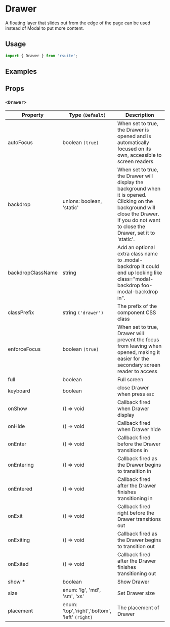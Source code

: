 # Drawer

A floating layer that slides out from the edge of the page can be used instead of Modal to put more content.

## Usage

```js
import { Drawer } from 'rsuite';
```

## Examples

<!--{demo}-->

## Props

### `<Drawer>`

| Property          | Type `(Default)`                               | Description                                                                                                                                                                               |
| ----------------- | ---------------------------------------------- | ----------------------------------------------------------------------------------------------------------------------------------------------------------------------------------------- |
| autoFocus         | boolean `(true)`                               | When set to true, the Drawer is opened and is automatically focused on its own, accessible to screen readers                                                                              |
| backdrop          | unions: boolean, 'static'                      | When set to true, the Drawer will display the background when it is opened. Clicking on the background will close the Drawer. If you do not want to close the Drawer, set it to 'static'. |
| backdropClassName | string                                         | Add an optional extra class name to .modal-backdrop It could end up looking like class="modal-backdrop foo-modal-backdrop in".                                                            |
| classPrefix       | string `('drawer')`                            | The prefix of the component CSS class                                                                                                                                                     |
| enforceFocus      | boolean `(true)`                               | When set to true, Drawer will prevent the focus from leaving when opened, making it easier for the secondary screen reader to access                                                      |
| full              | boolean                                        | Full screen                                                                                                                                                                               |
| keyboard          | boolean                                        | close Drawer when press `esc`                                                                                                                                                             |
| onShow            | () => void                                     | Callback fired when Drawer display                                                                                                                                                        |
| onHide            | () => void                                     | Callback fired when Drawer hide                                                                                                                                                           |
| onEnter           | () => void                                     | Callback fired before the Drawer transitions in                                                                                                                                           |
| onEntering        | () => void                                     | Callback fired as the Drawer begins to transition in                                                                                                                                      |
| onEntered         | () => void                                     | Callback fired after the Drawer finishes transitioning in                                                                                                                                 |
| onExit            | () => void                                     | Callback fired right before the Drawer transitions out                                                                                                                                    |
| onExiting         | () => void                                     | Callback fired as the Drawer begins to transition out                                                                                                                                     |
| onExited          | () => void                                     | Callback fired after the Drawer finishes transitioning out                                                                                                                                |
| show \*           | boolean                                        | Show Drawer                                                                                                                                                                               |
| size              | enum: 'lg', 'md', 'sm', 'xs'                   | Set Drawer size                                                                                                                                                                           |
| placement         | enum: 'top','right','bottom', 'left' `(right)` | The placement of Drawer                                                                                                                                                                   |
